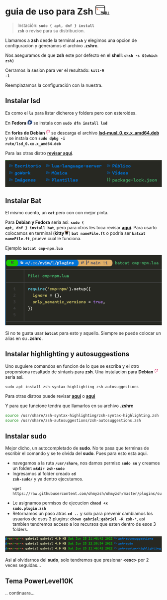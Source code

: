 # guia de uso para Zsh <img style="height: 30px" src="../assets/shell-zsh.png">
> Instación: <code>**sudo { apt, dnf } install zsh**</code> o revise para su distribucion.

Llamamos a **zsh** desde la terminal <code>**zsh**</code> y elegimos una opcion de configuracion y generamos el archivo **.zshrc**.

Nos aseguramos de que **zsh** este por defecto en el **shell**: <code>**chsh -s $(which zsh)**</code>

Cerramos la sesion para ver el resultado: <code>**kill-9 -1**</code>

Reemplazamos la configuración con la nuestra.

## Instalar lsd
Es como el <code>**ls**</code> para listar dicheros y folders pero con esteroides.

En **Fedora** <img style="height: 15px" src="../assets/fedora-linux-icon.png">
se instala con <code>**sudo dfn install lsd**</code>

En **forks de Debian** <img style="height: 15px" src="../assets/debian-icon.png">
se descarga el archivo [**lsd-musl_0.xx.x_amd64.deb**](https://github.com/Peltoche/lsd/releases)
y se instala con <code>**sudo dpkg -i rute/lsd_0.xx.x_amd64.deb**</code>

Para las otras distro [**revisar aqui**](https://github.com/Peltoche/lsd).

<img src="../assets/lsd-capture.png">

## Instalar Bat
El mismo cuento, un <code>**cat**</code> pero con con mejor pinta.

Para **Debian y Fedora** seria asi: <code>**sudo { apt, dnf } install bat**</code>, pero para otros les toca revisar [**aqui**](https://github.com/sharkdp/bat).
Para usarlo colocamos en terminal (**kitty**<img style="height: 15px" src="../assets/kitty.svg">) <code>**bat nameFile.ft**</code> o podria ser <code>**batcat nameFile.ft**</code>, prueve cual le funciona.

Ejemplo <code>**batcat cmp-npm.lua**</code>

<img src="../assets/captura-bat.png">

Si no te gusta usar <code>**batcat**</code> para esto y aquello. Siempre se puede colocar un alias en su **.zshrc**.

## Instalar highlighting y autosuggestions
Uno suguiere comandos en funcion de lo que se escriba y el otro proporsiona resaltado de sintaxis para **zsh**. Una instalacion para **Debian** <img style="height: 15px" src="../assets/debian-icon.png"> seria asi.
```shell
sudo apt install zsh-syntax-highlighting zsh-autosuggestions
```
Para otras distros puede revisar [**aqui**](https://github.com/zsh-users/zsh-syntax-highlighting/blob/master/INSTALL.md) o [**aqui**](https://github.com/zsh-users/zsh-autosuggestions/blob/master/INSTALL.md#manual-git-clone)

Y para que funcione tendra que llamarlos en su archivo **.zshrc**
```zsh
source /usr/share/zsh-syntax-highlighting/zsh-syntax-highlighting.zsh
source /usr/share/zsh-autosuggestions/zsh-autosuggestions.zsh
```

## Instalar sudo
Mejor dicho, un autocompletado de **sudo**. No te pasa que terminas de escribir el comando y se te olvida del **sudo**. Pues para esto esta aqui.
* navegamos a la ruta <code>**/usr/share**</code>, nos damos permiso <code>**sudo su**</code> y creamos un folder: <code>**mkdir zsh-sudo**</code>
* Ingresamos al folder creado <code>**cd zsh-sudo/**</code> y ya dentro ejecutamos.
  ```shell
  wget https://raw.githubusercontent.com/ohmyzsh/ohmyzsh/master/plugins/sudo/sudo.plugin.zsh
  ```
* Le asignamos permisos de ejecucion <code>**chmod +x sudo.plugin.zsh**</code>
* Retornamos un paso atras <code>**cd ..**</code> y solo para prevenir cambiamos los usuarios de esos 3 plugins: <code>**chown gabriel:gabriel -R zsh-***</code>, asi tambien tendremos acceso a los recursos que esten dentro de esos 3 folders.

<img src="../assets/captura-chown.png">

Asi al olvidarnos del **sudo**, solo tendremos que presionar **<esc\>** por 2 veces seguidas...

## Tema PowerLevel10K
.. continuara...
